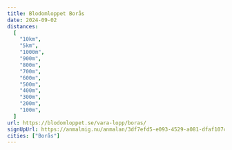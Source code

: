 ```yaml
---
title: Blodomloppet Borås
date: 2024-09-02
distances:
  [
    "10km",
    "5km",
    "1000m",
    "900m",
    "800m",
    "700m",
    "600m",
    "500m",
    "400m",
    "300m",
    "200m",
    "100m",
  ]
url: https://blodomloppet.se/vara-lopp/boras/
signUpUrl: https://anmalmig.nu/anmalan/3df7efd5-e093-4529-a081-dfaf107ceebb/
cities: ["Borås"]
---
```

